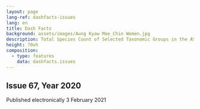 ```yaml
---
layout: page
lang-ref: dashfacts-issues
lang: en
title: Dash Facts
background: assets/images/Aung Kyaw Moe_Chin Women.jpg
description: Total Species Count of Selected Taxonomic Groups in the ASEAN Region
height: 70vh
composition:
  - type: features
    data: dashfacts.issues
---
```


## Issue 67, Year 2020
Published electronically 3 February 2021
